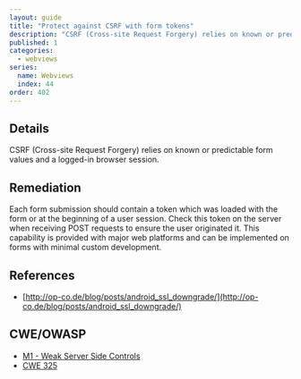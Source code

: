 ```yaml
---
layout: guide
title: "Protect against CSRF with form tokens"
description: "CSRF (Cross-site Request Forgery) relies on known or predictable form values and a logged-in browser session."
published: 1
categories:
  - webviews	
series:
  name: Webviews
  index: 44
order: 402
--- 
```


## Details 

CSRF (Cross-site Request Forgery) relies on known or predictable form values and a logged-in browser session.

## Remediation

Each form submission should contain a token which was loaded with the form or at the beginning of a user session. Check this token on the server when receiving POST requests to ensure the user originated it. This capability is provided with major web platforms and can be implemented on forms with minimal custom development.

## References 

 * [http://op-co.de/blog/posts/android_ssl_downgrade/](http://op-co.de/blog/posts/android_ssl_downgrade/)

## CWE/OWASP

 * [M1 - Weak Server Side Controls](https://www.owasp.org/index.php/Mobile_Top_10_2014-M1)
 * [CWE 325](http://cwe.mitre.org/data/definitions/325.html)
